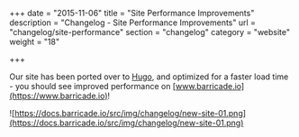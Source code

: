 +++
date = "2015-11-06"
title = "Site Performance Improvements"
description = "Changelog - Site Performance Improvements"
url = "changelog/site-performance"
section = "changelog"
category = "website"
weight = "18"

+++

Our site has been ported over to [Hugo](https://gohugo.io), and optimized for a faster load time - you should see improved performance on [www.barricade.io](https://www.barricade.io)!

![https://docs.barricade.io/src/img/changelog/new-site-01.png](https://docs.barricade.io/src/img/changelog/new-site-01.png)

